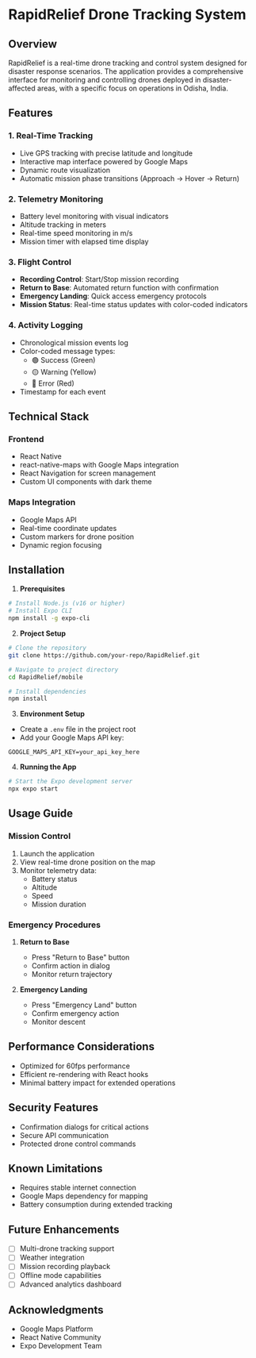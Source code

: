 # RapidRelief Drone Tracking System

## Overview
RapidRelief is a real-time drone tracking and control system designed for disaster response scenarios. The application provides a comprehensive interface for monitoring and controlling drones deployed in disaster-affected areas, with a specific focus on operations in Odisha, India.

## Features

### 1. Real-Time Tracking
- Live GPS tracking with precise latitude and longitude
- Interactive map interface powered by Google Maps
- Dynamic route visualization
- Automatic mission phase transitions (Approach → Hover → Return)

### 2. Telemetry Monitoring
- Battery level monitoring with visual indicators
- Altitude tracking in meters
- Real-time speed monitoring in m/s
- Mission timer with elapsed time display

### 3. Flight Control
- **Recording Control**: Start/Stop mission recording
- **Return to Base**: Automated return function with confirmation
- **Emergency Landing**: Quick access emergency protocols
- **Mission Status**: Real-time status updates with color-coded indicators

### 4. Activity Logging
- Chronological mission events log
- Color-coded message types:
  - 🟢 Success (Green)
  - 🟡 Warning (Yellow)
  - 🔴 Error (Red)
- Timestamp for each event

## Technical Stack

### Frontend
- React Native
- react-native-maps with Google Maps integration
- React Navigation for screen management
- Custom UI components with dark theme

### Maps Integration
- Google Maps API
- Real-time coordinate updates
- Custom markers for drone position
- Dynamic region focusing

## Installation

1. **Prerequisites**
```bash
# Install Node.js (v16 or higher)
# Install Expo CLI
npm install -g expo-cli
```

2. **Project Setup**
```bash
# Clone the repository
git clone https://github.com/your-repo/RapidRelief.git

# Navigate to project directory
cd RapidRelief/mobile

# Install dependencies
npm install
```

3. **Environment Setup**
- Create a `.env` file in the project root
- Add your Google Maps API key:
```
GOOGLE_MAPS_API_KEY=your_api_key_here
```

4. **Running the App**
```bash
# Start the Expo development server
npx expo start
```

## Usage Guide

### Mission Control
1. Launch the application
2. View real-time drone position on the map
3. Monitor telemetry data:
   - Battery status
   - Altitude
   - Speed
   - Mission duration

### Emergency Procedures
1. **Return to Base**
   - Press "Return to Base" button
   - Confirm action in dialog
   - Monitor return trajectory

2. **Emergency Landing**
   - Press "Emergency Land" button
   - Confirm emergency action
   - Monitor descent

## Performance Considerations
- Optimized for 60fps performance
- Efficient re-rendering with React hooks
- Minimal battery impact for extended operations

## Security Features
- Confirmation dialogs for critical actions
- Secure API communication
- Protected drone control commands

## Known Limitations
- Requires stable internet connection
- Google Maps dependency for mapping
- Battery consumption during extended tracking

## Future Enhancements
- [ ] Multi-drone tracking support
- [ ] Weather integration
- [ ] Mission recording playback
- [ ] Offline mode capabilities
- [ ] Advanced analytics dashboard

## Acknowledgments
- Google Maps Platform
- React Native Community
- Expo Development Team